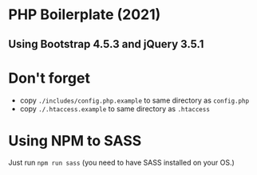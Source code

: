 # PHP Boilerplate (2021)
## Using Bootstrap 4.5.3 and jQuery 3.5.1

# Don't forget
- copy `./includes/config.php.example` to same directory as `config.php`
- copy `./.htaccess.example` to same directory as `.htaccess`

# Using NPM to SASS
Just run `npm run sass` (you need to have SASS installed on your OS.)